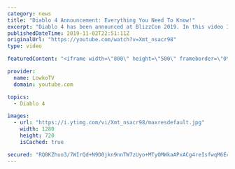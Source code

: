 ```yaml
---
category: news
title: "Diablo 4 Announcement: Everything You Need To Know!"
excerpt: "Diablo 4 has been announced at BlizzCon 2019. In this video I go over everything you need to know about this upcoming Blizzard Entertainment game."
publishedDateTime: 2019-11-02T22:51:11Z
originalUrl: "https://youtube.com/watch?v=Xmt_nsacr98"
type: video

featuredContent: "<iframe width=\"800\" height=\"500\" frameborder=\"0\" src=\"https://www.youtube.com/embed/Xmt_nsacr98\" allow=\"accelerometer; autoplay; encrypted-media; gyroscope; picture-in-picture\" allowfullscreen></iframe>"

provider:
  name: LowkoTV
  domain: youtube.com

topics:
  - Diablo 4

images:
  - url: "https://i.ytimg.com/vi/Xmt_nsacr98/maxresdefault.jpg"
    width: 1280
    height: 720
    isCached: true

secured: "RQ0KZhuo3/7WIrQd+N9D0jkn9nnTW7zUyo+MTyOMWkaAPxACg4reIsfwqM6EcyYTY7M4P/oWTOgHac5alhptHLgB3P/SBnOsKlJmtb1LPp4/7o22o2xjfXZDnCvJh724oYnnbDyPsssBLLW8lAEJOZWqKEU2uXfLqtd/alK6m+rCngsEi29wqskci4kF8uRW5nVzvH5W/0o9ebIwC50ws+qq43S5iTr/at6XF0eTEEHUl1jouBOEvjBwm3+cfGZrb72TFJ/sgp4Ge/0R/Qsp48oly/FgTnjBNB5arx7EMTT7Za9M9i0VyPWZvX6wnps8/KHsxvT5xwnEX7b5LXXazRGaZwdSN6ARS07TaKAh9rnIR9W/cMQeTxu4BlJFppm0ArqkJlIwqMmiQxdQtVVZUGQU+GCpH94cfWICb/rMozSPYViuLs5adPMdypIn+g9C;bjneTY5/WV7D7qud6w4Umg=="
---
```


